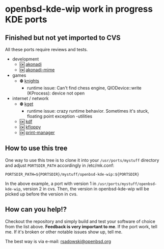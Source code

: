 # openbsd-kde-wip work in progress KDE ports

## Finished but not yet imported to CVS

All these ports require reviews and tests.

- development
    - :ok: [akonadi](x11/kde-applications/akonadi)
    - :ok: [akonadi-mime](x11/kde-applications/akonadi-mime)
- games
    - :no_entry: [knights](x11/kde-applications/knights)
       -  runtime issue: Can't find chess engine, QIODevice::write (KProcess): device not open
- internet / network
    - :no_entry: [kget](x11/kde-applications/kget)
       -  runtime issue: crazy runtime behavior. Sometimes it's stuck, floating point exception
-utilities
    - :ok: [kdf](x11/kde-applications/kdf)
    - :ok: [kfloppy](x11/kde-applications/kfloppy)
    - :ok: [print-manager](x11/kde-applications/print-manager)

## How to use this tree

One way to use this tree is to clone it into your `/usr/ports/mystuff`
directory and adjust `PORTSDIR_PATH` accordingly in /etc/mk.conf:

	PORTSDIR_PATH=${PORTSDIR}/mystuff/openbsd-kde-wip:${PORTSDIR}

In the above example, a port with version 1 in `/usr/ports/mystuff/openbsd-kde-wip`,
version 2 in cvs.  Then, the version in openbsd-kde-wip will be picked up before
the version in cvs.

## How can you help!?

Checkout the repository and simply build and test your software of choice from
the list above. **Feedback is very important to me**. If the port work, tell me.
If it's broken or other notable issues show up, tell me.

The best way is via e-mail: <rsadowski@openbsd.org>
